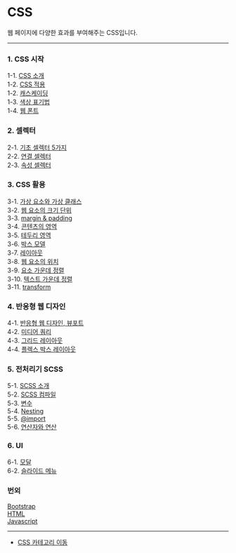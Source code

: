 # CSS
웹 페이지에 다양한 효과를 부여해주는 CSS입니다.

---
### 1. CSS 시작
1-1. [CSS 소개](https://velog.io/@bami/CSS-CSS-%EC%86%8C%EA%B0%9C) <br/>
1-2. [CSS 적용](https://velog.io/@bami/CSS-%EC%8A%A4%ED%83%80%EC%9D%BC-%EC%8B%9C%ED%8A%B8-%EC%A0%81%EC%9A%A9%ED%95%98%EA%B8%B0) <br/>
1-2. [캐스케이딩](https://velog.io/@bami/CSS-Cascading) <br/>
1-3. [색상 표기법](https://velog.io/@bami/%EC%83%89%EC%83%81-%ED%91%9C%EA%B8%B0%EB%B2%95) <br/>
1-4. [웹 폰트](https://velog.io/@bami/CSS-%EC%9B%B9-%ED%8F%B0%ED%8A%B8-%EC%82%AC%EC%9A%A9%ED%95%98%EA%B8%B0) <br/>

### 2. 셀렉터
2-1. [기초 셀렉터 5가지](https://velog.io/@bami/CSS-%EC%85%80%EB%A0%89%ED%84%B01) <br/>
2-2. [연결 셀렉터](https://velog.io/@bami/CSS-%EC%85%80%EB%A0%89%ED%84%B02-%EC%97%B0%EA%B2%B0-%EC%85%80%EB%A0%89%ED%84%B0) <br/>
2-3. [속성 셀렉터](https://velog.io/@bami/CSS-%EC%85%80%EB%A0%89%ED%84%B03-%EC%86%8D%EC%84%B1-%EC%85%80%EB%A0%89%ED%84%B0) <br/>

### 3. CSS 활용
3-1. [가상 요소와 가상 클래스](https://velog.io/@bami/CSS-%EA%B0%80%EC%83%81-%EC%9A%94%EC%86%8C%EC%99%80-%EA%B0%80%EC%83%81-%ED%81%B4%EB%9E%98%EC%8A%A4) <br/>
3-2. [웹 요소의 크기 단위](https://velog.io/@bami/CSS-%EC%9A%94%EC%86%8C%EC%9D%98-%ED%81%AC%EA%B8%B0-%EB%8B%A8%EC%9C%84) <br/>
3-3. [margin & padding](https://velog.io/@bami/CSS-%EB%A7%88%EC%A7%84margin%EA%B3%BC-%ED%8C%A8%EB%94%A9padding) <br/>
3-4. [콘텐츠의 영역](https://velog.io/@bami/CSS-%EC%BD%98%ED%85%90%EC%B8%A0-%EC%98%81%EC%97%AD-%EC%84%A4%EC%A0%95) <br/>
3-5. [테두리 영역](https://velog.io/@bami/CSS-%ED%85%8C%EB%91%90%EB%A6%AC-%EC%98%81%EC%97%AD) <br/>
3-6. [박스 모델](https://velog.io/@bami/CSS-%EB%B0%95%EC%8A%A4-%EB%AA%A8%EB%8D%B8) <br/>
3-7. [레이아웃](https://velog.io/@bami/CSS-%EB%A0%88%EC%9D%B4%EC%95%84%EC%9B%83) <br/>
3-8. [웹 요소의 위치](https://velog.io/@bami/CSS-%EC%9B%B9-%EC%9A%94%EC%86%8C%EC%9D%98-%EC%9C%84%EC%B9%98) <br/>
3-9. [요소 가운데 정렬](https://velog.io/@bami/CSS-%EC%9A%94%EC%86%8C-%EA%B0%80%EC%9A%B4%EB%8D%B0-%EC%A0%95%EB%A0%AC) <br/>
3-10. [텍스트 가운데 정렬](https://velog.io/@bami/CSS-DIV-%EC%98%81%EC%97%AD-%EB%82%B4%EB%B6%80-%ED%85%8D%EC%8A%A4%ED%8A%B8-%EC%A0%95%EB%A0%AC) <br/>
3-11. [transform](https://velog.io/@bami/CSS-tranform) <br/>

### 4. 반응형 웹 디자인
4-1. [반응형 웹 디자인, 뷰포트](https://velog.io/@bami/CSS-%EB%B0%98%EC%9D%91%ED%98%95-%EC%9B%B9-%EB%94%94%EC%9E%90%EC%9D%B8%EA%B3%BC-%EB%B7%B0%ED%8F%AC%ED%8A%B8) <br>
4-2. [미디어 쿼리](https://velog.io/@bami/CSS-%EB%AF%B8%EB%94%94%EC%96%B4-%EC%BF%BC%EB%A6%AC) <br/>
4-3. [그리드 레이아웃](https://velog.io/@bami/CSS-%EA%B7%B8%EB%A6%AC%EB%93%9C-%EB%A0%88%EC%9D%B4%EC%95%84%EC%9B%83) <br/>
4-4. [플렉스 박스 레이아웃](https://velog.io/@bami/CSS-%ED%94%8C%EB%A0%89%EC%8A%A4-%EB%B0%95%EC%8A%A4-%EB%A0%88%EC%9D%B4%EC%95%84%EC%9B%83) <br/>

### 5. 전처리기 SCSS
5-1. [SCSS 소개](https://velog.io/@bami/SCSS-SASSSCSS) <br/>
5-2. [SCSS 컴파일](https://velog.io/@bami/SCSS-SCSS-%EC%BB%B4%ED%8C%8C%EC%9D%BC) <br/>
5-3. [변수](https://velog.io/@bami/SCSS-SCSS-%EB%AC%B8%EB%B2%951) <br/>
5-4. [Nesting](https://velog.io/@bami/SCSS-SCSS-%EB%AC%B8%EB%B2%952-Nesting) <br/>
5-5. [@import](https://velog.io/@bami/SCSS-SCSS-%EB%AC%B8%EB%B2%953-import) <br/>
5-6. [연산자와 연산](https://velog.io/@bami/SCSS-SCSS-%EB%AC%B8%EB%B2%954-%EC%97%B0%EC%82%B0%EC%9E%90) <br/>

### 6. UI
6-1. [모달](https://velog.io/@bami/%EB%AA%A8%EB%8B%AC-%EC%B0%BD-Modal) <br/>
6-2. [슬라이드 메뉴](https://velog.io/@bami/%EC%8A%AC%EB%9D%BC%EC%9D%B4%EB%93%9C-%EB%A9%94%EB%89%B4) <br/>

### 번외
[Bootstrap](https://velog.io/@bami/Bootstrap-%EB%B6%80%ED%8A%B8%EC%8A%A4%ED%8A%B8%EB%9E%A9-%EC%8B%9C%EC%9E%91%ED%95%98%EA%B8%B0) <br>
[HTML](https://github.com/Bam-j/study-repo/blob/main/HTML.md) <br/>
[Javascript](https://github.com/Bam-j/study-repo/blob/main/JAVASCRIPT.md) <br/>

---

- [CSS 카테고리 이동](https://velog.io/@bami/series/CSS)